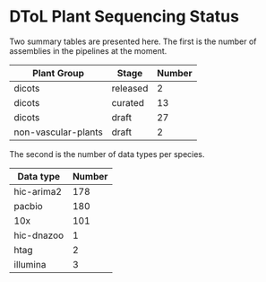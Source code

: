 # DToL Plant Sequencing Status

Two summary tables are presented here. The first is the number of assemblies in the pipelines at the moment.

| Plant Group | Stage | Number |
| --- | --- | --- |
| dicots | released | 2 |
| dicots | curated | 13 |
| dicots | draft | 27 |
| non-vascular-plants | draft | 2 |

The second is the number of data types per species.

| Data type | Number |
| --- | --- |
| hic-arima2 | 178 |
| pacbio | 180 |
| 10x | 101 |
| hic-dnazoo | 1 |
| htag | 2 |
| illumina | 3 |
